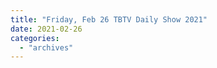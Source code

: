 ```yaml
---
title: "Friday, Feb 26 TBTV Daily Show 2021"
date: 2021-02-26
categories: 
  - "archives"
---
```



